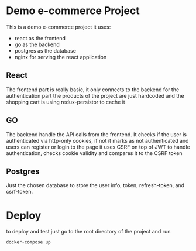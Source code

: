 # Demo e-commerce Project

This is a demo e-commerce project it uses:
- react as the frontend
- go as the backend
- postgres as the database
- nginx for serving the react application


## React 

The frontend part is really basic, it only connects to the backend for the authentication part
the products of the project are just hardcoded and the shopping cart is using redux-persistor to cache it

## GO

The backend handle the API calls from the frontend.
It checks if the user is authenticated via http-only cookies, if not it marks as not authenticated and users can
register or login to the page
it uses CSRF on top of JWT to handle authentication, checks cookie validity and compares it to the CSRF token

## Postgres

Just the chosen database to store the user info, token, refresh-token, and csrf-token.

# Deploy

to deploy and test just go to the root directory of the project and run

`docker-compose up`
